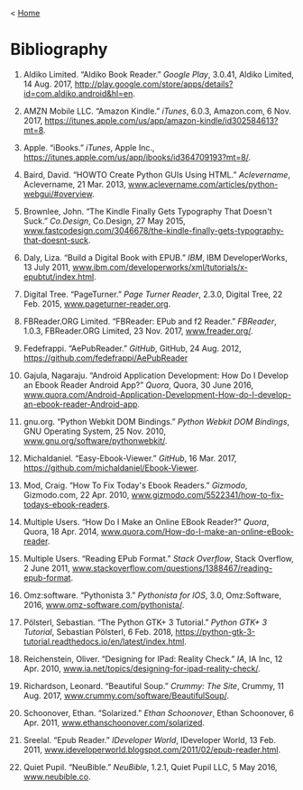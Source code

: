 < [Home](/README.md)

#  Bibliography
1. Aldiko Limited. “Aldiko Book Reader.” *Google Play*, 3.0.41, Aldiko Limited, 14 Aug. 2017, http://play.google.com/store/apps/details?id=com.aldiko.android&hl=en.

2. AMZN Mobile LLC. “Amazon Kindle.” *iTunes*, 6.0.3, Amazon.com, 6 Nov. 2017, https://itunes.apple.com/us/app/amazon-kindle/id302584613?mt=8.

3. Apple. “iBooks.” *iTunes*, Apple Inc., https://itunes.apple.com/us/app/ibooks/id364709193?mt=8/.

3.  Baird, David. “HOWTO Create Python GUIs Using HTML.” *Aclevername*, Aclevername, 21 Mar. 2013, www.aclevername.com/articles/python-webgui/#overview.


4. Brownlee, John. “The Kindle Finally Gets Typography That Doesn't Suck.” *Co.Design*, Co.Design, 27 May 2015, www.fastcodesign.com/3046678/the-kindle-finally-gets-typography-that-doesnt-suck.

5.  Daly, Liza. “Build a Digital Book with EPUB.” *IBM*, IBM DeveloperWorks, 13 July 2011, www.ibm.com/developerworks/xml/tutorials/x-epubtut/index.html.

6. Digital Tree. “PageTurner.” *Page Turner Reader*, 2.3.0, Digital Tree, 22 Feb. 2015, www.pageturner-reader.org.

7. FBReader.ORG Limited. “FBReader: EPub and f2 Reader.” *FBReader*, 1.0.3, FBReader.ORG Limited, 23 Nov. 2017, www.freader.org/.

8. Fedefrappi. “AePubReader.” *GitHub*, GitHub, 24 Aug. 2012, https://github.com/fedefrappi/AePubReader

9. Gajula, Nagaraju. “Android Application Development: How Do I Develop an Ebook Reader Android App?” *Quora*, Quora, 30 June 2016, www.quora.com/Android-Application-Development-How-do-I-develop-an-ebook-reader-Android-app.

10. gnu.org. “Python Webkit DOM Bindings.” *Python Webkit DOM Bindings*, GNU Operating System, 25 Nov. 2010, www.gnu.org/software/pythonwebkit/.

10. Michaldaniel. “Easy-Ebook-Viewer.” *GitHub*, 16 Mar. 2017, https://github.com/michaldaniel/Ebook-Viewer.

11. Mod, Craig. “How To Fix Today's Ebook Readers.” *Gizmodo*, Gizmodo.com, 22 Apr. 2010, www.gizmodo.com/5522341/how-to-fix-todays-ebook-readers.

12. Multiple Users. “How Do I Make an Online EBook Reader?” *Quora*, Quora, 18 Apr. 2014, www.quora.com/How-do-I-make-an-online-eBook-reader.

13. Multiple Users. “Reading EPub Format.” *Stack Overflow*, Stack Overflow, 2 June 2011, www.stackoverflow.com/questions/1388467/reading-epub-format.

13.  Omz:software. “Pythonista 3.” *Pythonista for IOS*, 3.0, Omz:Software, 2016, www.omz-software.com/pythonista/. 

14.  Pölsterl, Sebastian. “The Python GTK+ 3 Tutorial.” *Python GTK+ 3 Tutorial*, Sebastian Pölsterl, 6 Feb. 2018, https://python-gtk-3-tutorial.readthedocs.io/en/latest/index.html.

14. Reichenstein, Oliver. “Designing for IPad: Reality Check.” *IA*, IA Inc, 12 Apr. 2010, www.ia.net/topics/designing-for-ipad-reality-check/.

15. Richardson, Leonard. “Beautiful Soup.” *Crummy: The Site*, Crummy, 11 Aug. 2017, www.crummy.com/software/BeautifulSoup/.

15.  Schoonover, Ethan. “Solarized.” *Ethan Schoonover*, Ethan Schoonover, 6 Apr. 2011, www.ethanschoonover.com/solarized. 

15. Sreelal. “Epub Reader.” *IDeveloper World*, IDeveloper World, 13 Feb. 2011, www.ideveloperworld.blogspot.com/2011/02/epub-reader.html.

16. Quiet Pupil. “NeuBible.” *NeuBible*, 1.2.1, Quiet Pupil LLC, 5 May 2016, www.neubible.co.
